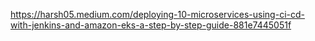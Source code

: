 https://harsh05.medium.com/deploying-10-microservices-using-ci-cd-with-jenkins-and-amazon-eks-a-step-by-step-guide-881e7445051f


